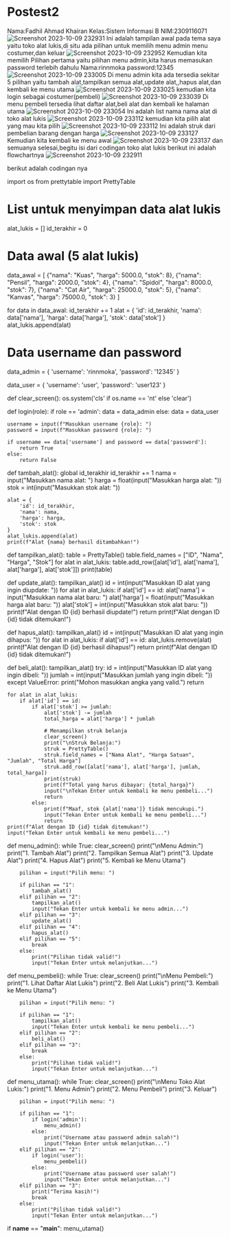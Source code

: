 # Postest2
Nama:Fadhil Ahmad Khairan
Kelas:Sistem Informasi B
NIM:2309116071
![Screenshot 2023-10-09 232931](https://github.com/Fadhilllak/Postest2/assets/146011121/afd47af1-509c-486d-8392-3bd265bda45b)
Ini adalah tampilan awal pada tema saya yaitu toko alat lukis,di situ ada pilihan untuk memilih menu admin menu costumer,dan keluar
![Screenshot 2023-10-09 232952](https://github.com/Fadhilllak/Postest2/assets/146011121/56989419-6c4f-41b2-9ae5-8f9d9be664a8)
Kemudian kita memilih Pilihan pertama yaitu pilihan menu admin,kita harus memasukan password terlebih dahulu Nama:rinnmoka password:12345
![Screenshot 2023-10-09 233005](https://github.com/Fadhilllak/Postest2/assets/146011121/629ed232-e706-45d9-b3b3-67db0660a86d)
Di menu admin kita ada tersedia sekitar 5 pilihan yaitu tambah alat,tampilkan semua alat,update alat,,hapus alat,dan kembali ke menu utama
![Screenshot 2023-10-09 233025](https://github.com/Fadhilllak/Postest2/assets/146011121/62d8f719-81f5-48c7-b5ce-118e5741d90c)
kemudian kita login sebagai costumer(pembeli)
![Screenshot 2023-10-09 233039](https://github.com/Fadhilllak/Postest2/assets/146011121/6883c3cb-fc90-45a9-80c9-08626208d1b5)
Di menu pembeli tersedia lihat daftar alat,beli alat dan kembali ke halaman utama
![Screenshot 2023-10-09 233054](https://github.com/Fadhilllak/Postest2/assets/146011121/da883256-e83d-4a4b-aa3c-778824f5de8f)
Ini adalah list nama nama alat di toko alat lukis
![Screenshot 2023-10-09 233112](https://github.com/Fadhilllak/Postest2/assets/146011121/76200c43-70ea-4089-8389-ffa38e27ae00)
kemudian kita pilih alat yang mau kita pilih
![Screenshot 2023-10-09 233112](https://github.com/Fadhilllak/Postest2/assets/146011121/4a084a41-9be8-4316-9614-bd1e7ed706d2)
Ini adalah struk dari pembelian barang dengan harga
![Screenshot 2023-10-09 233127](https://github.com/Fadhilllak/Postest2/assets/146011121/24d3b9af-9ed9-4c81-b79a-dfdc2319bdce)
Kemudian kita kembali ke menu awal 
![Screenshot 2023-10-09 233137](https://github.com/Fadhilllak/Postest2/assets/146011121/dd69ef91-ee04-4114-9dc2-0d3aafc2a808)
dan semuanya selesai,begitu isi dari codingan toko alat lukis
berikut ini adalah flowchartnya
![Screenshot 2023-10-09 232911](https://github.com/Fadhilllak/Postest2/assets/146011121/0d765a01-35ca-4cc9-88cb-0373a03a0a2b)

berikut adalah codingan nya

import os
from prettytable import PrettyTable

# List untuk menyimpan data alat lukis
alat_lukis = []
id_terakhir = 0

# Data awal (5 alat lukis)
data_awal = [
    {"nama": "Kuas", "harga": 5000.0, "stok": 8},
    {"nama": "Pensil", "harga": 2000.0, "stok": 4},
    {"nama": "Spidol", "harga": 8000.0, "stok": 7},
    {"nama": "Cat Air", "harga": 25000.0, "stok": 5},
    {"nama": "Kanvas", "harga": 75000.0, "stok": 3}
]

for data in data_awal:
    id_terakhir += 1
    alat = {
        'id': id_terakhir,
        'nama': data['nama'],
        'harga': data['harga'],
        'stok': data['stok']
    }
    alat_lukis.append(alat)


# Data username dan password
data_admin = {
    'username': 'rinnmoka',
    'password': '12345'
}

data_user = {
    'username': 'user',
    'password': 'user123'
}

def clear_screen():
    os.system('cls' if os.name == 'nt' else 'clear')

def login(role):
    if role == 'admin':
        data = data_admin
    else:
        data = data_user

    username = input(f"Masukkan username {role}: ")
    password = input(f"Masukkan password {role}: ")

    if username == data['username'] and password == data['password']:
        return True
    else:
        return False

def tambah_alat():
    global id_terakhir
    id_terakhir += 1
    nama = input("Masukkan nama alat: ")
    harga = float(input("Masukkan harga alat: "))
    stok = int(input("Masukkan stok alat: "))
    
    alat = {
        'id': id_terakhir,
        'nama': nama,
        'harga': harga,
        'stok': stok
    }
    alat_lukis.append(alat)
    print(f"Alat {nama} berhasil ditambahkan!")

def tampilkan_alat():
    table = PrettyTable()
    table.field_names = ["ID", "Nama", "Harga", "Stok"]
    for alat in alat_lukis:
        table.add_row([alat['id'], alat['nama'], alat['harga'], alat['stok']])
    print(table)


def update_alat():
    tampilkan_alat()
    id = int(input("Masukkan ID alat yang ingin diupdate: "))
    for alat in alat_lukis:
        if alat['id'] == id:
            alat['nama'] = input("Masukkan nama alat baru: ")
            alat['harga'] = float(input("Masukkan harga alat baru: "))
            alat['stok'] = int(input("Masukkan stok alat baru: "))
            print(f"Alat dengan ID {id} berhasil diupdate!")
            return
    print(f"Alat dengan ID {id} tidak ditemukan!")

def hapus_alat():
    tampilkan_alat()
    id = int(input("Masukkan ID alat yang ingin dihapus: "))
    for alat in alat_lukis:
        if alat['id'] == id:
            alat_lukis.remove(alat)
            print(f"Alat dengan ID {id} berhasil dihapus!")
            return
    print(f"Alat dengan ID {id} tidak ditemukan!")

def beli_alat():
    tampilkan_alat()
    try:
        id = int(input("Masukkan ID alat yang ingin dibeli: "))
        jumlah = int(input("Masukkan jumlah yang ingin dibeli: "))
    except ValueError:
        print("Mohon masukkan angka yang valid.")
        return

    for alat in alat_lukis:
        if alat['id'] == id:
            if alat['stok'] >= jumlah:
                alat['stok'] -= jumlah
                total_harga = alat['harga'] * jumlah
                
                # Menampilkan struk belanja
                clear_screen()
                print("\nStruk Belanja:")
                struk = PrettyTable()
                struk.field_names = ["Nama Alat", "Harga Satuan", "Jumlah", "Total Harga"]
                struk.add_row([alat['nama'], alat['harga'], jumlah, total_harga])
                print(struk)
                print(f"Total yang harus dibayar: {total_harga}")
                input("\nTekan Enter untuk kembali ke menu pembeli...")
                return
            else:
                print(f"Maaf, stok {alat['nama']} tidak mencukupi.")
                input("Tekan Enter untuk kembali ke menu pembeli...")
                return
    print(f"Alat dengan ID {id} tidak ditemukan!")
    input("Tekan Enter untuk kembali ke menu pembeli...")

def menu_admin():
    while True:
        clear_screen()
        print("\nMenu Admin:")
        print("1. Tambah Alat")
        print("2. Tampilkan Semua Alat")
        print("3. Update Alat")
        print("4. Hapus Alat")
        print("5. Kembali ke Menu Utama")
        
        pilihan = input("Pilih menu: ")
        
        if pilihan == "1":
            tambah_alat()
        elif pilihan == "2":
            tampilkan_alat()
            input("Tekan Enter untuk kembali ke menu admin...")
        elif pilihan == "3":
            update_alat()
        elif pilihan == "4":
            hapus_alat()
        elif pilihan == "5":
            break
        else:
            print("Pilihan tidak valid!")
            input("Tekan Enter untuk melanjutkan...")

def menu_pembeli():
    while True:
        clear_screen()
        print("\nMenu Pembeli:")
        print("1. Lihat Daftar Alat Lukis")
        print("2. Beli Alat Lukis")
        print("3. Kembali ke Menu Utama")
        
        pilihan = input("Pilih menu: ")
        
        if pilihan == "1":
            tampilkan_alat()
            input("Tekan Enter untuk kembali ke menu pembeli...")
        elif pilihan == "2":
            beli_alat()
        elif pilihan == "3":
            break
        else:
            print("Pilihan tidak valid!")
            input("Tekan Enter untuk melanjutkan...")

def menu_utama():
    while True:
        clear_screen()
        print("\nMenu Toko Alat Lukis:")
        print("1. Menu Admin")
        print("2. Menu Pembeli")
        print("3. Keluar")
        
        pilihan = input("Pilih menu: ")
        
        if pilihan == "1":
            if login('admin'):
                menu_admin()
            else:
                print("Username atau password admin salah!")
                input("Tekan Enter untuk melanjutkan...")
        elif pilihan == "2":
            if login('user'):
                menu_pembeli()
            else:
                print("Username atau password user salah!")
                input("Tekan Enter untuk melanjutkan...")
        elif pilihan == "3":
            print("Terima kasih!")
            break
        else:
            print("Pilihan tidak valid!")
            input("Tekan Enter untuk melanjutkan...")

if __name__ == "__main__":
    menu_utama()
